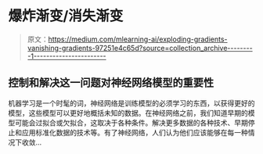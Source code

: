 # 爆炸渐变/消失渐变

> 原文：<https://medium.com/mlearning-ai/exploding-gradients-vanishing-gradients-97251e4c65d?source=collection_archive---------1----------------------->

## 控制和解决这一问题对神经网络模型的重要性

机器学习是一个时髦的词，神经网络是训练模型的必须学习的东西，以获得更好的模型，这些模型可以更好地概括未知的数据。在神经网络之前，我们知道早期的模型可能会过拟合或欠拟合，这取决于各种条件。解决更多数据的各种技术、早期停止和应用标准化数据的技术等。有了神经网络，人们认为他们应该能够在每一种情况下收敛…